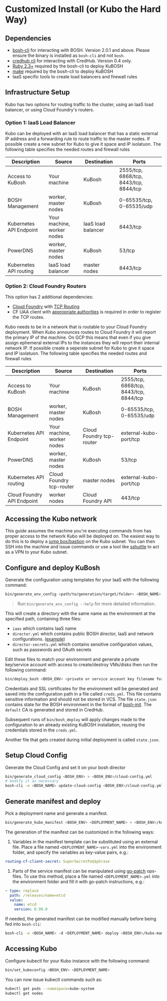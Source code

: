 # Customized Install (or Kubo the Hard Way)

## Dependencies
- [bosh-cli](https://bosh.io/docs/cli-v2.html) for interacting with BOSH. Version 2.0.1 and above. Please ensure the binary is installed as `bosh-cli` and not `bosh`.
- [credhub cli](https://github.com/pivotal-cf/credhub-cli/releases/tag/0.4.0) for interacting with CredHub. Version 0.4 only.
- [Ruby 2.3+](https://www.ruby-lang.org/en/downloads) required by the bosh-cli to deploy KuBOSH
- [make](https://www.gnu.org/software/make) required by the bosh-cli to deploy KuBOSH
- IaaS specific tools to create load balancers and firewall rules

## Infrastructure Setup

Kubo has two options for routing traffic to the cluster, using an IaaS load balancer, or using Cloud Foundry's routers.

### Option 1: IaaS Load Balancer

Kubo can be deployed with an IaaS load balancer that has a static external IP address and a forwarding rule to route traffic to the master nodes. If possible create a new subnet for Kubo to give it space and IP isolatuon. The following table specifies the needed routes and firewall rules

| Description                | Source                     | Destination              | Ports                                  |
|----------------------------|----------------------------|--------------------------|----------------------------------------|
| Access to KuBosh           | Your machine               | KuBosh                   | 2555/tcp, 6868/tcp, 8443/tcp, 8844/tcp |
| BOSH Management            | worker, master nodes       | KuBosh                   | 0-65535/tcp, 0-65535/udp               |
| Kubernetes API Endpoint    | Your machine, worker nodes | IaaS load balancer       | 8443/tcp                               |
| PowerDNS                   | worker, master nodes       | KuBosh                   | 53/tcp                                 |
| Kubernetes API routing     | IaaS load balancer         | master nodes             | 8443/tcp                               |

### Option 2: Cloud Foundry Routers

This option has 2 additional dependencies:
- [Cloud Foundry](https://cloudfoundry.org) with [TCP Routing](https://docs.cloudfoundry.org/adminguide/enabling-tcp-routing.html)
- CF UAA client with
  [appropriate authorities](https://github.com/cloudfoundry-incubator/routing-api#configure-oauth-clients-manually-using-uaac-cli-for-uaa) 
   is required in order to register the TCP routes.

Kubo needs to be in a network that is routable to your Cloud Foundry deployment. When Kubo announces routes to Cloud Foundry it will report the primary IP of the machine. On GCP this means that even if you give assign ephemeral external IPs to the instances they will report their internal network IP. If possible create a seperate subnet for Kubo to give it space and IP isolatuon. The following table specifies the needed routes and firewall rules

| Description                | Source                     | Destination              | Ports                                  |
|----------------------------|----------------------------|--------------------------|----------------------------------------|
| Access to KuBosh           | Your machine               | KuBosh                   | 2555/tcp, 6868/tcp, 8443/tcp, 8844/tcp |
| BOSH Management            | worker, master nodes       | KuBosh                   | 0-65535/tcp, 0-65535/udp               |
| Kubernetes API Endpoint    | Your machine, worker nodes | Cloud Foundry tcp-router | external-kubo-port/tcp                 |
| PowerDNS                   | worker, master nodes       | KuBosh                   | 53/tcp                                 |
| Kubernetes API routing     | Cloud Foundry tcp-router   | master nodes             | external-kubo-port/tcp                 |
| Cloud Foundry API Endpoint | worker nodes               | Cloud Foundry API        | 443/tcp                                |

## Accessing the Kubo network

This guide assumes the machine you're executing commands from has proper access to the network Kubo will be deployed on. The easiest way to do this is to deploy a [jump box/bastion](https://en.wikipedia.org/wiki/Jump_server) on the Kubo subnet. You can then SSH into the machine and issue commands or use a tool like [sshuttle](https://github.com/apenwarr/sshuttle) to act as a VPN to your Kubo subnet.

## Configure and deploy KuBosh

Generate the configuration using templates for your IaaS with the following command:

```bash
bin/generate_env_config <path/to/generation/target/folder> <BOSH_NAME> <IAAS>
```

> Run `bin/generate_env_config --help` for more detailed information.

This will create a directory with the same name as the environment at the specified path, containing three files:
- `iaas` which contains IaaS name
- `director.yml` which contains public BOSH director, IaaS and network configurations. ([example](https://github.com/pivotal-cf-experimental/kubo-deployment/blob/master/ci/environments/gcp/director.yml))
- `director-secrets.yml` which contains sensitive configuration values, such as passwords and OAuth secrets

Edit these files to match your environment and generate a private key/service account with access to create/destroy VMs/disks then run the following command:

```bash
bin/deploy_bosh <BOSH_ENV> <private or service account key filename for BOSH to use for deployments> 
```

Credentials and SSL certificates for the environment will be generated and saved into the configuration path in a file called `creds.yml`. This file contains sensitive information and should not be stored in VCS. The file `state.json` contains state for the BOSH environment in the format of [bosh-init](https://bosh.io/docs/using-bosh-init.html). The `default` CA is generated and stored in CredHub.

Subsequent runs of `bin/bosh_deploy` will apply changes made to the configuration to an already existing KuBOSH installation, reusing the credentials stored in the `creds.yml`.

Another file that gets created during initial deployment is called `state.json`.

## Setup Cloud Config

Generate the Cloud Config and set it on your bosh director

```bash
bin/generate_cloud_config <BOSH_ENV> > <BOSH_ENV>/cloud-config.yml
# modify it as necessary
bosh-cli -e <BOSH_NAME> update-cloud-config <BOSH_ENV>/cloud-config.yml
```

## Generate manifest and deploy

Pick a deployment name and generate a manifest.

```bash
bin/generate_kubo_manifest <BOSH_ENV> <DEPLOYMENT_NAME> > <BOSH_ENV>/kubo-manifest.yml
```
The generation of the manifest can be customized in the following ways:

1. Variables in the manifest template can be substituted using an external file. Place a file named 
  `<DEPLOYMENT_NAME>-vars.yml` into the environment folder, and specify the variables as key-value
  pairs, e.g.:
  ```yaml
  routing-cf-client-secret: SuperSecretPa$$phrase
  ```

1. Parts of the service manifest can be manipulated using 
  [go-patch](https://github.com/cppforlife/go-patch/blob/master/docs/examples.md) ops-files.
  To use this method, place a file named `<DEPLOYMENT_NAME>.yml` into the environment folder
  and fill it with go-patch instructions, e.g.:
  ```yaml
  - type: replace
    path: /releases/name=etcd
    value: 
      name: etcd
      version: 0.99.0
  ```

If needed, the generated manifest can be modified manually before being fed into `bosh-cli`:
```bash
bosh-cli -e <BOSH_NAME> -d <DEPLOYMENT_NAME> deploy <BOSH_ENV>/kubo-manifest.yml
```

## Accessing Kubo

Configure kubectl for your Kubo instance with the following command:

```bash
bin/set_kubeconfig <BOSH_ENV> <DEPLOYMENT_NAME>
```

You can now issue kubectl commands such as:
```bash
kubectl get pods --namespace=kube-system
kubectl get nodes
```

